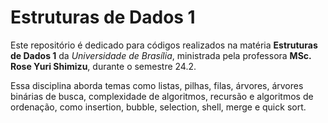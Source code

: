 # Estruturas de Dados 1

Este repositório é dedicado para códigos realizados na matéria **Estruturas de Dados 1** da _Universidade de Brasília_, ministrada pela professora **MSc. Rose Yuri Shimizu**, durante o semestre 24.2.

Essa disciplina aborda temas como listas, pilhas, filas, árvores, árvores binárias de busca, complexidade de algoritmos, recursão e algoritmos de ordenação, como insertion, bubble, selection, shell, merge e quick sort. 
